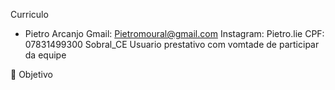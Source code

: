 Curriculo 
- Pietro Arcanjo         Gmail: Pietromoural@gmail.com 
                       Instagram: Pietro.lie
                       CPF: 07831499300
                       Sobral_CE
Usuario prestativo com vomtade de participar da equipe 

🎯 Objetivo
 
